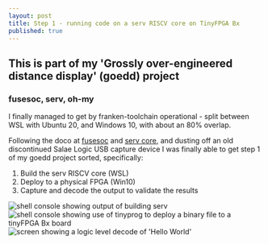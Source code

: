 ```yaml
---
layout: post
title: Step 1 - running code on a serv RISCV core on TinyFPGA Bx
published: true
---
```


## This is part of my 'Grossly over-engineered distance display' (goedd) project
### fusesoc, serv, oh-my

I finally managed to get by franken-toolchain operational - split between WSL with Ubuntu 20, and Windows 10, with about an 80% overlap.

Following the doco at [fusesoc](https://github.com/olofk/fusesoc) and [serv core](https://github.com/olofk/serv), and dusting off an old discontinued Salae Logic USB capture device I was finally able to get step 1 of my goedd project sorted, specifically:

1. Build the serv RISCV core (WSL)
2. Deploy to a physical FPGA (Win10)
3. Capture and decode the output to validate the results

![shell console showing output of building serv]({{site.baseurl}}/_posts/build.png)
![shell console showing use of tinyprog to deploy a binary file to a tinyFPGA Bx board]({{site.baseurl}}/_posts/prog_LI.jpg)
![screen showing a logic level decode of 'Hello World']({{site.baseurl}}/_posts/pulseviewdecode.png)

